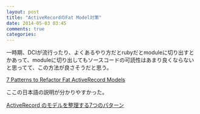 ```yaml
---
layout: post
title: "ActiveRecordのFat Model対策"
date: 2014-05-03 03:45
comments: true
categories:
---
```


一時期、DCIが流行ったり、よくあるやり方だとrubyだとmoduleに切り出すとかあって、moduleに切り出してもソースコードの可読性はあまり良くならないと思ってて、この方法が良さそうだと思う。

[7 Patterns to Refactor Fat ActiveRecord Models](http://blog.codeclimate.com/blog/2012/10/17/7-ways-to-decompose-fat-activerecord-models)

ここの日本語の説明が分かりやすかった。

[ActiveRecord のモデルを整理する7つのパターン](http://tkawachi.github.io/blog/2013/09/21/active-model-7-pattern)
